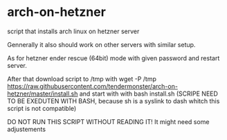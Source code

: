 # arch-on-hetzner
script that installs arch linux on hetzner server

Gennerally it also should work on other servers with similar setup.

As for hetzner ender rescue (64bit) mode with given password and restart server. 

After that download script to /tmp with 
wget -P /tmp https://raw.githubusercontent.com/tendermonster/arch-on-hetzner/master/install.sh
and start with with bash install.sh (SCRIPE NEED TO BE EXEDUTEN WITH BASH, because sh is a syslink to dash whitch this script is not compatible)

DO NOT RUN THIS SCRIPT WITHOUT READING IT! It might need some adjustements 
